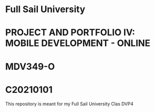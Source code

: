 # Full Sail University
# PROJECT AND PORTFOLIO IV: MOBILE DEVELOPMENT - ONLINE
# MDV349-O
# C20210101

This repository is meant for my Full Sail University Clas DVP4